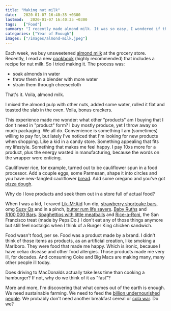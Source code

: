 ```yaml
---
title: "Making nut milk"
date:   2020-01-07 16:40:35 +0300
lastmod:   2020-01-07 16:40:35 +0300
tags:   ["Food"]
summary: "I recently made almond milk. It was so easy, I wondered if there are other products I buy that I don't need. Which made me wonder why I love 'products' (instead of food) in the first place ..."
categories: ["Year of Enough"]
images: ["/images/almond-milk.jpeg"]
---
```


Each week, we buy unsweetened [almond milk](https://www.califiafarms.com/collections/plant-milks) at the grocery store. Recently, I read a new [cookbook](https://www.powells.com/book/-9781579658021) (highly recommended) that includes a recipe for nut milk. So I tried making it. The process was:

- soak almonds in water
- throw them in a blender with more water
- strain them through cheesecloth

That's it. Voila, almond milk.

I mixed the almond pulp with other nuts, added some water, rolled it flat and toasted the slab in the oven. Voila, bonus crackers.

This experience made me wonder: what other "products" am I buying that I don't need in "product" form? I buy mostly produce, yet I throw away so much packaging. We all do. Convenience is something I am (sometimes) willing to pay for, but lately I've noticed that I'm looking for new products when shopping. Like a kid in a candy store. Something appealing that fits my lifestyle. Something that makes me feel happy. I pay 10xs more for a product, plus the energy wasted in manufacturing, because the words on the wrapper were enticing.

Cauliflower rice, for example, turned out to be cauliflower spun in a food processor. Add a couple eggs, some Parmesan, shape it into circles and you have new-fangled cauliflower [bread](https://www.outeraislegourmet.com/products/cauliflower-sandwich-thins). Add some oregano and you've got [pizza dough](https://www.outeraislegourmet.com/products/cauliflower-pizza-crust).

Why do I love products and seek them out in a store full of actual food?

When I was a kid, I craved [Lik-M-Aid](https://www.flickr.com/photos/jasonliebigstuff/5766092612) fun dip, [strawberry shortcake bars](https://www.goodhumor.com/us/en/products/bars/strawberry-shortcake-dessert-bar.html), omg [Suzy Qs](https://www.today.com/food/hostess-brings-back-classic-suzy-q-s-after-fans-complain-t123240) and in a pinch, [butter rum life savers](https://www.amazon.com/Life-Savers-Butter-Candy-Single/dp/B000FELGJ0). [Baby Ruths](https://en.wikipedia.org/wiki/Baby_Ruth) and [$100,000 Bars](https://en.wikipedia.org/wiki/100_Grand_Bar). [Spaghettios with little meatballs](https://www.campbells.com/spaghettios/spaghettios-with-meatballs/) and [Rice-a-Roni](https://en.wikipedia.org/wiki/Rice-A-Roni), the San Francisco treat (made by PepsiCo.) I don't eat any of those things anymore but still feel nostalgic when I think of a Burger King chicken sandwich.

Food wasn't food, per se. Food was a product made by a brand. I didn't think of those items as products, as an artificial creation, like smoking a Marlboro. They were food that made me happy. Which is ironic, because I have celiac disease and other food allergies. Those products made me very ill, for decades. And consuming Coke and Big Macs are making many, many other people ill today.

Does driving to MacDonalds actually take less time than cooking a hamburger? If not, why do we think of it as "fast"?

More and more, I'm discovering that what comes out of the earth is enough. We need sustainable farming. We need to feed the [billion undernourished people](http://www.foodaidfoundation.org/world-hunger-statistics.html). We probably don't need another breakfast cereal or [cola war](https://en.wikipedia.org/wiki/Cola_wars). Do we?
